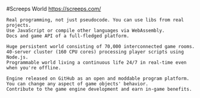 #Screeps World
https://screeps.com/

    Real programming, not just pseudocode. You can use libs from real projects.
    Use JavaScript or compile other languages via WebAssembly.
    Docs and game API of a full-fledged platform.

    Huge persistent world consisting of 70,000 interconnected game rooms.
    40-server cluster (160 CPU cores) processing player scripts using Node.js.
    Programmable world living a continuous life 24/7 in real-time even when you're offline.

    Engine released on GitHub as an open and moddable program platform.
    You can change any aspect of game objects' behavior.
    Contribute to the game engine development and earn in-game benefits.
